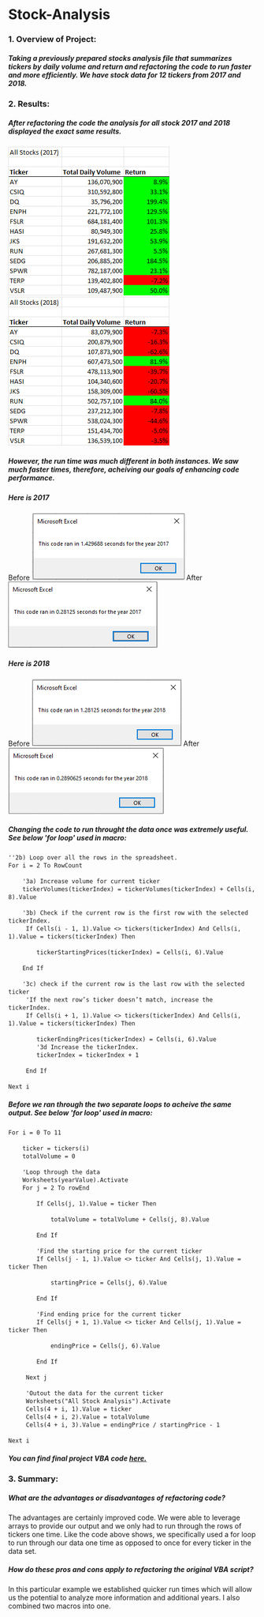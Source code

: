 # Stock-Analysis

### 1. Overview of Project:
##### Taking a previously prepared stocks analysis file that summarizes tickers by daily volume and return and refactoring the code to run faster and more efficiently. We have stock data for 12 tickers from 2017 and 2018.

### 2. Results:
##### After refactoring the code the analysis for all stock 2017 and 2018 displayed the exact same results. 
![All-Stocks_2017](https://github.com/maldonado91/Stock-Analysis/blob/main/Resources/All_Stocks_2017.png) ![All-Stocks_2018](https://github.com/maldonado91/Stock-Analysis/blob/main/Resources/All_Stocks_2018.png)
##### However, the run time was much different in both instances. We saw much faster times, therefore, acheiving our goals of enhancing code performance.
##### Here is 2017
Before ![Run_Time2017_Before](https://github.com/maldonado91/Stock-Analysis/blob/main/Resources/VBA_Challenge_2017_Before.PNG) After ![Run2017_Time_After](https://github.com/maldonado91/Stock-Analysis/blob/main/Resources/VBA_Challenge_2017.PNG)
##### Here is 2018
Before ![Run_Time2018_Before](https://github.com/maldonado91/Stock-Analysis/blob/main/Resources/VBA_Challenge_2018_Before.PNG) After ![Run_Time2018_After](https://github.com/maldonado91/Stock-Analysis/blob/main/Resources/VBA_Challenge_2018.PNG)

##### Changing the code to run throught the data once was extremely useful. See below 'for loop' used in macro:
    ''2b) Loop over all the rows in the spreadsheet.
    For i = 2 To RowCount
    
        '3a) Increase volume for current ticker
        tickerVolumes(tickerIndex) = tickerVolumes(tickerIndex) + Cells(i, 8).Value
        
        '3b) Check if the current row is the first row with the selected tickerIndex.
         If Cells(i - 1, 1).Value <> tickers(tickerIndex) And Cells(i, 1).Value = tickers(tickerIndex) Then
         
            tickerStartingPrices(tickerIndex) = Cells(i, 6).Value
            
        End If
        
        '3c) check if the current row is the last row with the selected ticker
         'If the next row’s ticker doesn’t match, increase the tickerIndex.
         If Cells(i + 1, 1).Value <> tickers(tickerIndex) And Cells(i, 1).Value = tickers(tickerIndex) Then
         
            tickerEndingPrices(tickerIndex) = Cells(i, 6).Value
            '3d Increase the tickerIndex.
            tickerIndex = tickerIndex + 1
            
         End If
    
    Next i
##### Before we ran through the two separate loops to acheive the same output. See below 'for loop' used in macro:
    For i = 0 To 11
    
        ticker = tickers(i)
        totalVolume = 0
        
        'Loop through the data
        Worksheets(yearValue).Activate
        For j = 2 To rowEnd
            
            If Cells(j, 1).Value = ticker Then
            
                totalVolume = totalVolume + Cells(j, 8).Value
                
            End If
            
            'Find the starting price for the current ticker
            If Cells(j - 1, 1).Value <> ticker And Cells(j, 1).Value = ticker Then
                
                startingPrice = Cells(j, 6).Value
                
            End If
            
            'Find ending price for the current ticker
            If Cells(j + 1, 1).Value <> ticker And Cells(j, 1).Value = ticker Then
                
                endingPrice = Cells(j, 6).Value
                
            End If
            
         Next j
         
         'Outout the data for the current ticker
         Worksheets("All Stock Analysis").Activate
         Cells(4 + i, 1).Value = ticker
         Cells(4 + i, 2).Value = totalVolume
         Cells(4 + i, 3).Value = endingPrice / startingPrice - 1
         
    Next i
##### You can find final project VBA code [here.](https://github.com/maldonado91/Stock-Analysis/blob/main/VBA_Challenge_Complete.vbs)

### 3. Summary:
##### What are the advantages or disadvantages of refactoring code?
The advantages are certainly improved code. We were able to leverage arrays to provide our output and we only had to run through the rows of tickers one time. Like the code above shows, we specifically used a for loop to run through our data one time as opposed to once for every ticker in the data set. 

##### How do these pros and cons apply to refactoring the original VBA script?
In this particular example we established quicker run times which will allow us the potential to analyze more information and additional years. I also combined two macros into one.

